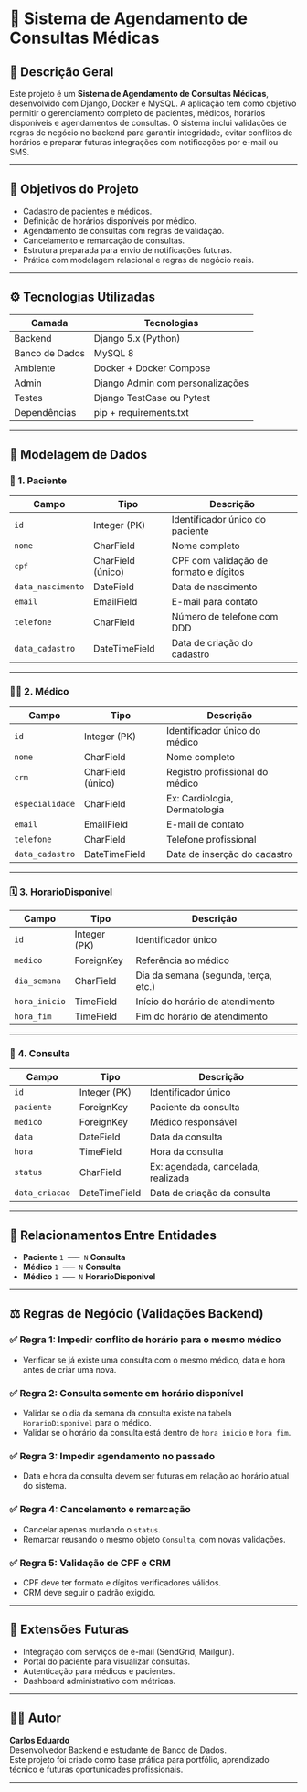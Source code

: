 # 🏥 Sistema de Agendamento de Consultas Médicas

## 📌 Descrição Geral

Este projeto é um **Sistema de Agendamento de Consultas Médicas**, desenvolvido com Django, Docker e MySQL. A aplicação tem como objetivo permitir o gerenciamento completo de pacientes, médicos, horários disponíveis e agendamentos de consultas. O sistema inclui validações de regras de negócio no backend para garantir integridade, evitar conflitos de horários e preparar futuras integrações com notificações por e-mail ou SMS.

---

## 🎯 Objetivos do Projeto

- Cadastro de pacientes e médicos.
- Definição de horários disponíveis por médico.
- Agendamento de consultas com regras de validação.
- Cancelamento e remarcação de consultas.
- Estrutura preparada para envio de notificações futuras.
- Prática com modelagem relacional e regras de negócio reais.

---

## ⚙️ Tecnologias Utilizadas

| Camada         | Tecnologias                                 |
|----------------|---------------------------------------------|
| Backend        | Django 5.x (Python)                         |
| Banco de Dados | MySQL 8                                     |
| Ambiente       | Docker + Docker Compose                     |
| Admin          | Django Admin com personalizações            |
| Testes         | Django TestCase ou Pytest                   |
| Dependências   | pip + requirements.txt                      |

---

## 🧱 Modelagem de Dados

### 📄 1. Paciente

| Campo            | Tipo             | Descrição                                      |
|------------------|------------------|------------------------------------------------|
| `id`             | Integer (PK)     | Identificador único do paciente                |
| `nome`           | CharField        | Nome completo                                  |
| `cpf`            | CharField (único)| CPF com validação de formato e dígitos         |
| `data_nascimento`| DateField        | Data de nascimento                             |
| `email`          | EmailField       | E-mail para contato                            |
| `telefone`       | CharField        | Número de telefone com DDD                     |
| `data_cadastro`  | DateTimeField    | Data de criação do cadastro                    |

---

### 👨‍⚕️ 2. Médico

| Campo           | Tipo              | Descrição                                      |
|-----------------|-------------------|------------------------------------------------|
| `id`            | Integer (PK)      | Identificador único do médico                  |
| `nome`          | CharField         | Nome completo                                  |
| `crm`           | CharField (único) | Registro profissional do médico                |
| `especialidade` | CharField         | Ex: Cardiologia, Dermatologia                  |
| `email`         | EmailField        | E-mail de contato                              |
| `telefone`      | CharField         | Telefone profissional                          |
| `data_cadastro` | DateTimeField     | Data de inserção do cadastro                   |

---

### 🗓️ 3. HorarioDisponivel

| Campo        | Tipo          | Descrição                                          |
|--------------|---------------|----------------------------------------------------|
| `id`         | Integer (PK)  | Identificador único                               |
| `medico`     | ForeignKey    | Referência ao médico                              |
| `dia_semana` | CharField     | Dia da semana (segunda, terça, etc.)              |
| `hora_inicio`| TimeField     | Início do horário de atendimento                  |
| `hora_fim`   | TimeField     | Fim do horário de atendimento                     |

---

### 📆 4. Consulta

| Campo         | Tipo          | Descrição                                          |
|---------------|---------------|----------------------------------------------------|
| `id`          | Integer (PK)  | Identificador único                               |
| `paciente`    | ForeignKey    | Paciente da consulta                              |
| `medico`      | ForeignKey    | Médico responsável                                |
| `data`        | DateField     | Data da consulta                                  |
| `hora`        | TimeField     | Hora da consulta                                  |
| `status`      | CharField     | Ex: agendada, cancelada, realizada                |
| `data_criacao`| DateTimeField | Data de criação da consulta                       |

---

## 🔁 Relacionamentos Entre Entidades

- **Paciente** `1 ─── N` **Consulta**
- **Médico** `1 ─── N` **Consulta**
- **Médico** `1 ─── N` **HorarioDisponivel**

---

## ⚖️ Regras de Negócio (Validações Backend)

### ✅ Regra 1: Impedir conflito de horário para o mesmo médico
- Verificar se já existe uma consulta com o mesmo médico, data e hora antes de criar uma nova.

### ✅ Regra 2: Consulta somente em horário disponível
- Validar se o dia da semana da consulta existe na tabela `HorarioDisponivel` para o médico.
- Validar se o horário da consulta está dentro de `hora_inicio` e `hora_fim`.

### ✅ Regra 3: Impedir agendamento no passado
- Data e hora da consulta devem ser futuras em relação ao horário atual do sistema.

### ✅ Regra 4: Cancelamento e remarcação
- Cancelar apenas mudando o `status`.
- Remarcar reusando o mesmo objeto `Consulta`, com novas validações.

### ✅ Regra 5: Validação de CPF e CRM
- CPF deve ter formato e dígitos verificadores válidos.
- CRM deve seguir o padrão exigido.

---

## 🚀 Extensões Futuras

- Integração com serviços de e-mail (SendGrid, Mailgun).
- Portal do paciente para visualizar consultas.
- Autenticação para médicos e pacientes.
- Dashboard administrativo com métricas.

---

## 👨‍💻 Autor

**Carlos Eduardo**  
Desenvolvedor Backend e estudante de Banco de Dados.  
Este projeto foi criado como base prática para portfólio, aprendizado técnico e futuras oportunidades profissionais.

---

